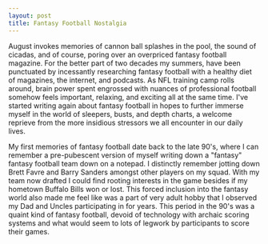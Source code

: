 ```yaml
---
layout: post
title: Fantasy Football Nostalgia  
---
```

<p>August invokes memories of cannon ball splashes in the pool, the sound of cicadas, and of course, poring over an overpriced fantasy football magazine. For the better part of two decades my summers, have been punctuated by incessantly researching fantasy football with a healthy diet of magazines, the internet, and podcasts.  As NFL training camp rolls around, brain power spent engrossed with nuances of professional football somehow feels important, relaxing, and exciting all at the same time.  I've started writing again about fantasy football in hopes to further immerse myself in the world of sleepers, busts, and depth charts, a welcome reprieve from the more insidious stressors we all encounter in our daily lives.  </p>
<p> My first memories of fantasy football date back to the late 90's, where I can remember a pre-pubescent version of myself writing down a "fantasy" fantasy football team down on a notepad.  I distinctly remember jotting down Brett Favre and Barry Sanders amongst other players on my squad.  With my team now drafted I could find rooting interests in the game besides if my hometown Buffalo Bills won or lost.  This forced inclusion into the fantasy world also made me feel like was a part of very adult hobby that I observed my Dad and Uncles participating in for years.  This period in the 90's was a quaint kind of fantasy football, devoid of technology with archaic scoring systems and what would seem to lots of legwork by participants to score their games.  </p>

